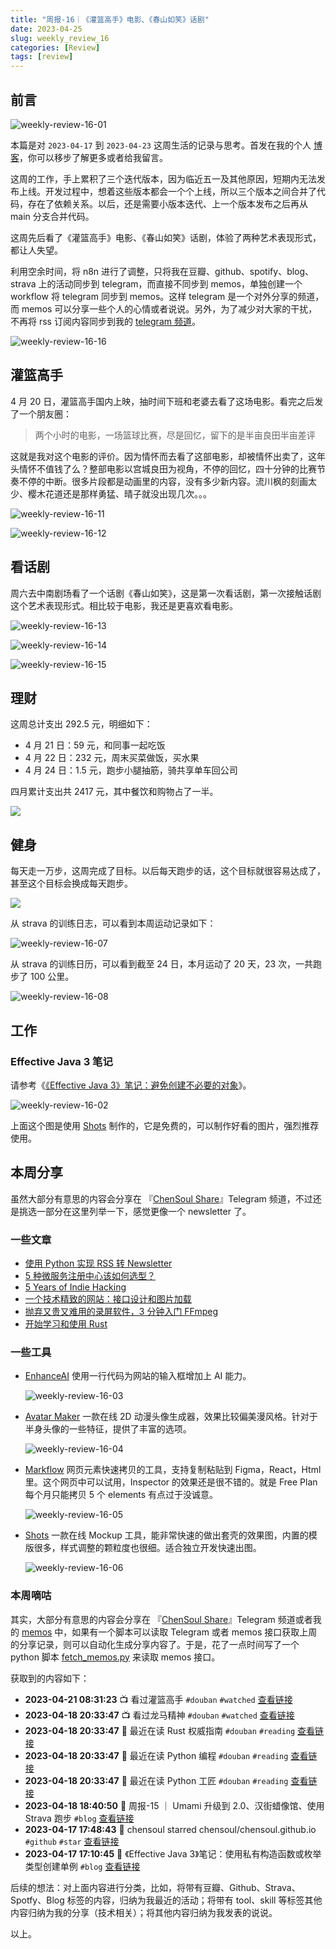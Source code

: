 ```yaml
---
title: "周报-16｜《灌篮高手》电影、《春山如笑》话剧"
date: 2023-04-25
slug: weekly_review_16
categories: [Review]
tags: [review]
---
```


## 前言

![weekly-review-16-01](../../../static/images/weekly-review-16-01.webp)

本篇是对 `2023-04-17` 到 `2023-04-23` 这周生活的记录与思考。首发在我的个人 [博客](https://blog.chensoul.cc/)，你可以移步了解更多或者给我留言。

这周的工作，手上累积了三个迭代版本，因为临近五一及其他原因，短期内无法发布上线。开发过程中，想着这些版本都会一个个上线，所以三个版本之间合并了代码，存在了依赖关系。以后，还是需要小版本迭代、上一个版本发布之后再从 main 分支合并代码。

这周先后看了《灌篮高手》电影、《春山如笑》话剧，体验了两种艺术表现形式，都让人失望。

利用空余时间，将 n8n 进行了调整，只将我在豆瓣、github、spotify、blog、strava 上的活动同步到 telegram，而直接不同步到 memos，单独创建一个 workflow 将 telegram 同步到 memos。这样 telegram 是一个对外分享的频道，而 memos 可以分享一些个人的心情或者说说。另外，为了减少对大家的干扰，不再将 rss 订阅内容同步到我的 [telegram 频道](https://t.me/ichensoul)。

![weekly-review-16-16](../../../static/images/weekly-review-16-16.webp)

## 灌篮高手

4 月 20 日，灌篮高手国内上映，抽时间下班和老婆去看了这场电影。看完之后发了一个朋友圈：

> 两个小时的电影，一场篮球比赛，尽是回忆，留下的是半亩良田半亩差评

这就是我对这个电影的评价。因为情怀而去看了这部电影，却被情怀出卖了，这年头情怀不值钱了么？整部电影以宫城良田为视角，不停的回忆，四十分钟的比赛节奏不停的中断。很多片段都是动画里的内容，没有多少新内容。流川枫的刻画太少、樱木花道还是那样勇猛、晴子就没出现几次。。。

![weekly-review-16-11](../../../static/images/weekly-review-16-11.webp)

![weekly-review-16-12](../../../static/images/weekly-review-16-12.webp)

## 看话剧

周六去中南剧场看了一个话剧《春山如笑》，这是第一次看话剧，第一次接触话剧这个艺术表现形式。相比较于电影，我还是更喜欢看电影。

![weekly-review-16-13](../../../static/images/weekly-review-16-13.webp)

![weekly-review-16-14](../../../static/images/weekly-review-16-14.webp)

![weekly-review-16-15](../../../static/images/weekly-review-16-15.webp)

## 理财

这周总计支出 292.5 元，明细如下：

- 4 月 21 日：59 元，和同事一起吃饭
- 4 月 22 日：232 元，周末买菜做饭，买水果
- 4 月 24 日：1.5 元，跑步小腿抽筋，骑共享单车回公司

四月累计支出共 2417 元，其中餐饮和购物占了一半。

![](../../../static/images/weekly-review-16-09.webp)

## 健身

每天走一万步，这周完成了目标。以后每天跑步的话，这个目标就很容易达成了，甚至这个目标会换成每天跑步。

![](../../../static/images/weekly-review-16-10.webp)

从 strava 的训练日志，可以看到本周运动记录如下：

![weekly-review-16-07](../../../static/images/weekly-review-16-07.webp)

从 strava 的训练日历，可以看到截至 24 日，本月运动了 20 天，23 次，一共跑步了 100 公里。

![weekly-review-16-08](../../../static/images/weekly-review-16-08.webp)

## 工作

### Effective Java 3 笔记

请参考《[《Effective Java 3》笔记：避免创建不必要的对象](https://blog.chensoul.cc/posts/2023/04/24/avoid-creating-unnecessary-objects/)》。

![weekly-review-16-02](../../../static/images/weekly-review-16-02.webp)

上面这个图是使用 [Shots](https://shots.so/) 制作的，它是免费的，可以制作好看的图片，强烈推荐使用。

## 本周分享

虽然大部分有意思的内容会分享在 『[ChenSoul Share](https://t.me/ichensoul)』Telegram 频道，不过还是挑选一部分在这里列举一下，感觉更像一个 newsletter 了。

### 一些文章

- [使用 Python 实现 RSS 转 Newsletter](https://www.skyue.com/23042217.html)
- [5 种微服务注册中心该如何选型？](https://www.bilibili.com/read/cv23249529)
- [5 Years of Indie Hacking](https://allisonseboldt.com/5-years-of-indie-hacking/)
- [一个技术精致的网站：接口设计和图片加载](https://feizhaojun.com/?p=3832)
- [抛弃又贵又难用的录屏软件，3 分钟入门 FFmpeg](https://newzone.top/posts/2022-11-03-ffmpeg_screen_recording.html)
- [开始学习和使用 Rust](http://weishu.me/2021/09/26/start-to-use-Rust/)

### 一些工具

- [EnhanceAI](https://www.enhanceai.dev/) 使用一行代码为网站的输入框增加上 AI 能力。

  ![weekly-review-16-03](../../../static/images/weekly-review-16-03.webp)

- [Avatar Maker](https://avatarmaker.com/) 一款在线 2D 动漫头像生成器，效果比较偏美漫风格。针对于半身头像的一些特征，提供了丰富的选项。

  ![weekly-review-16-04](../../../static/images/weekly-review-16-04.webp)

- [Markflow](https://markflow.app/) 网页元素快速拷贝的工具，支持复制粘贴到 Figma，React，Html 里。这个网页中可以试用，Inspector 的效果还是很不错的。就是 Free Plan 每个月只能拷贝 5 个 elements 有点过于没诚意。

  ![weekly-review-16-05](../../../static/images/weekly-review-16-05.webp)

- [Shots](https://shots.so/) 一款在线 Mockup 工具，能非常快速的做出套壳的效果图，内置的模版很多，样式调整的颗粒度也很细。适合独立开发快速出图。

  ![weekly-review-16-06](../../../static/images/weekly-review-16-06.webp)

### 本周嘀咕

其实，大部分有意思的内容会分享在 『[ChenSoul Share](https://t.me/ichensoul)』Telegram 频道或者我的 [memos](https://memos.chensoul.cc/) 中，如果有一个脚本可以读取 Telegram 或者 memos 接口获取上周的分享记录，则可以自动化生成分享内容了。于是，花了一点时间写了一个 python 脚本 [fetch_memos.py](https://github.com/chensoul/chensoul.github.io/blob/main/fetch_memos.py) 来读取 memos 接口。

获取到的内容如下：

- **2023-04-21 08:31:23** 📺 看过灌篮高手 `#douban` `#watched` [查看链接](http://movie.douban.com/subject/35315950/)
- **2023-04-18 20:33:47** 📺 看过龙马精神 `#douban` `#watched` [查看链接](http://movie.douban.com/subject/35595615/)
- **2023-04-18 20:33:47** 📖 最近在读 Rust 权威指南 `#douban` `#reading` [查看链接](https://book.douban.com/subject/35081743/)
- **2023-04-18 20:33:47** 📖 最近在读 Python 编程 `#douban` `#reading` [查看链接](https://book.douban.com/subject/35196328/)
- **2023-04-18 20:33:47** 📖 最近在读 Python 工匠 `#douban` `#reading` [查看链接](https://book.douban.com/subject/35723705/)
- **2023-04-18 18:40:50** 📝 周报-15 ｜ Umami 升级到 2.0、汉街蜡像馆、使用 Strava 跑步 `#blog` [查看链接](https://blog.chensoul.cc/posts/2023/04/18/weekly_review_15/)
- **2023-04-17 17:48:43** 🌟 chensoul starred chensoul/chensoul.github.io `#github` `#star` [查看链接](https://github.com/chensoul/chensoul.github.io)
- **2023-04-17 17:10:45** 📝 《Effective Java 3》笔记：使用私有构造函数或枚举类型创建单例 `#blog` [查看链接](https://blog.chensoul.cc/posts/2023/04/17/prefer-dependency-injection-to-hardwiring-resources/)

后续的想法：对上面内容进行分类，比如，将带有豆瓣、Github、Strava、Spotfy、Blog 标签的内容，归纳为我最近的活动；将带有 tool、skill 等标签其他内容归纳为我的分享（技术相关）；将其他内容归纳为我发表的说说。

以上。
